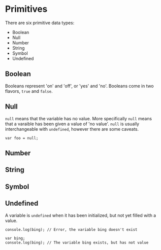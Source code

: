 # Primitives

There are six primitive data types:

* Boolean
* Null
* Number
* String
* Symbol
* Undefined

## Boolean

Booleans represent 'on' and 'off', or 'yes' and 'no'. Booleans come in two flavors, `true` and `false`.

## Null

`null` means that the variable has no value. More specifically `null` means that a varaible has been given a value of 'no value'. `null` is usually interchangeable with `undefined`, however there are some caveats.

```
var foo = null;
```

## Number

## String

## Symbol

## Undefined

A variable is `undefined` when it has been initialized, but not yet filled with a value.

```
console.log(bing); // Error, the variable bing doesn't exist

var bing;
console.log(bing); // The variable bing exists, but has not value
```
